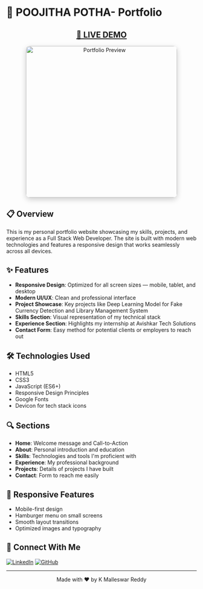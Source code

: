 # 🚀 POOJITHA POTHA- Portfolio

<div align="center">
  <h2>
    <a href="https://poojitha5p.github.io/MY_PORTFOLIO/" target="_blank" rel="noopener noreferrer">
  🔗 LIVE DEMO
</a>

  </h2>

  <img src="preview_img.png" alt="Portfolio Preview" width="400px" style="border-radius: 10px; box-shadow: 0 5px 15px rgba(0,0,0,0.2);" />
</div>

## 📋 Overview

This is my personal portfolio website showcasing my skills, projects, and experience as a Full Stack Web Developer. The site is built with modern web technologies and features a responsive design that works seamlessly across all devices.

## ✨ Features

- **Responsive Design**: Optimized for all screen sizes — mobile, tablet, and desktop
- **Modern UI/UX**: Clean and professional interface
- **Project Showcase**: Key projects like Deep Learning Model for Fake Currency Detection and Library Management System
- **Skills Section**: Visual representation of my technical stack
- **Experience Section**: Highlights my internship at Avishkar Tech Solutions
- **Contact Form**: Easy method for potential clients or employers to reach out

## 🛠️ Technologies Used

- HTML5
- CSS3
- JavaScript (ES6+)
- Responsive Design Principles
- Google Fonts
- Devicon for tech stack icons

## 🔍 Sections

- **Home**: Welcome message and Call-to-Action
- **About**: Personal introduction and education
- **Skills**: Technologies and tools I'm proficient with
- **Experience**: My professional background
- **Projects**: Details of projects I have built
- **Contact**: Form to reach me easily

## 📱 Responsive Features

- Mobile-first design 
- Hamburger menu on small screens
- Smooth layout transitions
- Optimized images and typography

## 🔗 Connect With Me

[![LinkedIn](https://img.shields.io/badge/LinkedIn-0077B5?style=for-the-badge&logo=linkedin&logoColor=white)](https://www.linkedin.com/in/malleswar-reddy-kalvapalli-014ba12a8)
[![GitHub](https://img.shields.io/badge/GitHub-100000?style=for-the-badge&logo=github&logoColor=white)](https://github.com/k-malleswarreddy)

---

<div align="center">
  <p>Made with ❤️ by K Malleswar Reddy</p>
</div>
